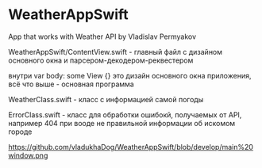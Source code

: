 # WeatherAppSwift
App that works with Weather API by Vladislav Permyakov

WeatherAppSwift/ContentView.swift - главный файл с дизайном основного окна и парсером-декодером-реквестером

внутри var body: some View {} это дизайн основного окна приложения, всё что выше - основная программа

WeatherClass.swift - класс с информацией самой погоды

ErrorClass.swift - класс для обработки ошибокй, получаемых от API, например 404 при вооде не правильной информации об искомом городе

https://github.com/vladukhaDog/WeatherAppSwift/blob/develop/main%20window.png
